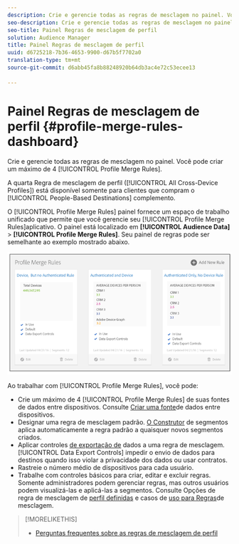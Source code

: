 ```yaml
---
description: Crie e gerencie todas as regras de mesclagem no painel. Você pode criar um máximo de quatro Regras de mesclagem de perfil.
seo-description: Crie e gerencie todas as regras de mesclagem no painel. Você pode criar um máximo de quatro Regras de mesclagem de perfil.
seo-title: Painel Regras de mesclagem de perfil
solution: Audience Manager
title: Painel Regras de mesclagem de perfil
uuid: d6725218-7b36-4653-9900-d67b5f7702a0
translation-type: tm+mt
source-git-commit: d6abb45fa8b88248920b64db3ac4e72c53ecee13

---
```



# Painel Regras de mesclagem de perfil {#profile-merge-rules-dashboard}

Crie e gerencie todas as regras de mesclagem no painel. Você pode criar um máximo de 4 [!UICONTROL Profile Merge Rules].

A quarta Regra de mesclagem de perfil ([!UICONTROL All Cross-Device Profiles]) está disponível somente para clientes que compram o [!UICONTROL People-Based Destinations] complemento.

O [!UICONTROL Profile Merge Rules] painel fornece um espaço de trabalho unificado que permite que você gerencie seu [!UICONTROL Profile Merge Rules]aplicativo. O painel está localizado em **[!UICONTROL Audience Data]** &gt; **[!UICONTROL Profile Merge Rules]**. Seu painel de regras pode ser semelhante ao exemplo mostrado abaixo.

![](assets/profile-dashboard.png)

Ao trabalhar com [!UICONTROL Profile Merge Rules], você pode:

* Crie um máximo de 4 [!UICONTROL Profile Merge Rules] de suas fontes de dados entre dispositivos. Consulte [Criar uma fonte](merge-rules-start.md#create-data-source)de dados entre dispositivos.
* Designar uma regra de mesclagem padrão. [O Construtor](../segments/segment-builder.md) de segmentos aplica automaticamente a regra padrão a quaisquer novos segmentos criados.
* Aplicar controles [de exportação de](../data-export-controls.md) dados a uma regra de mesclagem. [!UICONTROL Data Export Controls] impedir o envio de dados para destinos quando isso violar a privacidade dos dados ou usar contratos.
* Rastreie o número médio de dispositivos para cada usuário.
* Trabalhe com controles básicos para criar, editar e excluir regras. Somente administradores podem gerenciar regras, mas outros usuários podem visualizá-las e aplicá-las a segmentos. Consulte Opções de regra de mesclagem de [perfil definidas](merge-rule-definitions.md) e casos de [uso para Regras](merge-rule-targeting-options.md)de mesclagem.

>[!MORELIKETHIS]
>
>* [Perguntas frequentes sobre as regras de mesclagem de perfil](../../faq/faq-profile-merge.md)


